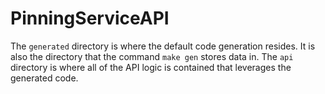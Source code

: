 # PinningServiceAPI

The `generated` directory is where the default code generation resides. It is also the directory that the command `make gen` stores data in. The `api` directory is where all of the API logic is contained that leverages the generated code.

